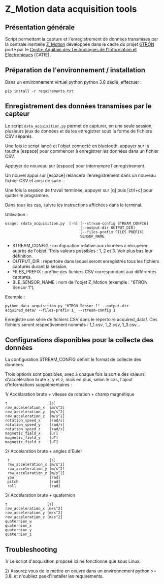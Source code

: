 # Z_Motion data acquisition tools

## Présentation générale

Script permettant la capture et l'enregistrement de données transmises par la centrale inertielle [Z_Motion](https://6tron.io/z_motion/) développée dans le cadre du projet [6TRON](https://6tron.io) porté par le [Centre Aquitain des Technologies de l'Information et Electroniques](https://www.catie.fr) (CATIE).


## Préparation de l'environnement / installation

Dans un environnement virtuel python python 3.8 dédié, effectuer :

```
pip install -r requirements.txt
```

## Enregistrement des données transmises par le capteur

Le script `data_acquisition.py` permet de capturer, en une seule session, plusieurs jeux de données et de les enregistrer sous la forme de fichiers CSV séparés.

Une fois le script lancé et l'objet connecté en bluetooth, appuyer sur la touche [espace] pour commencer à enregistrer les données dans un fichier CSV.

Appuyer de nouveau sur [espace] pour interrompre l'enregistrement.

Un nouvel appui sur [espace] relancera l'enregistrement dans un nouveau fichier CSV et ainsi de suite...

Une fois la session de travail terminée, appuyer sur [q] puis [ctrl+c] pour quitter le programme.

Dans tous les cas, suivre les instructions affichées dans le terminal.


Utilisation :

```
usage: rdata_acquisition.py  [-h] [--stream-config STREAM_CONFIG]
                                  [--output-dir OUTPUT_DIR]
                                  [--files-prefix FILES_PREFIX]
                                  SENSOR_NAME
```

- STREAM_CONFIG : configuration relative aux données à récupérer auprès de l'objet. Trois valeurs possibles : 1, 2 et 3. Voir plus bas leur définition.
- OUTPUT_DIR : répertoire dans lequel seront enregistrés tous les fichiers capturés durant la session.
- FILES_PREFIX : préfixe des fichiers CSV correspondant aux différentes captures.
- BLE_SENSOR_NAME : nom de l'objet Z_Motion (exemple : "6TRON Sensor 1").

Exemple :

```
python data_acquisition.py "6TRON Sensor 1" --output-dir acquired_data/ --files-prefix 1_ --stream-config 1
```

Enregistre une série de fichiers CSV dans le répertoire acquired_data/. 
Ces fichiers seront respectivement nommés : 1_1.csv, 1_2.csv, 1_3.csv...


## Configurations disponibles pour la collecte des données

La configuration STREAM_CONFIG définit le format de collecte des données.

Trois options sont possibles, avec à chaque fois la sortie des valeurs d'accélération brute x, y et z, mais en plus, selon le cas, l'ajout d'informations supplémentaires :

1/ Accélaration brute + vitesse de rotation + champ magnétique

```
t                   [s]
raw_acceleration_x  [m/s^2]
raw_acceleration_y  [m/s^2]
raw_acceleration_z  [m/s^2]
rotation_speed_x    [rad/s]
rotation_speed_y    [rad/s]
rotation_speed_z    [rad/s]
magnetic_field_x    [uT]
magnetic_field_y    [uT]
magnetic_field_z    [uT]

```

2/ Accélaration brute + angles d'Euler

```
 t                  [s]
 raw_acceleration_x [m/s^2]
 raw_acceleration_y [m/s^2]
 raw_acceleration_z [m/s^2]
 yaw                [rad]
 pitch              [rad]
 roll               [rad]
```

3/ Accélaration brute + quaternion

```
t                  [s]
raw_acceleration_x [m/s^2]
raw_acceleration_y [m/s^2]
raw_acceleration_z [m/s^2]
quaternion_w
quaternion_x
quaternion_y
quaternion_z
```

## Troubleshooting

1/ Le script d'acquisition proposé ici ne fonctionne que sous Linux.

2/ Assurez vous de le mettre en oeuvre dans un environnement python >= 3.8, et n'oubliez pas d'installer les requirements.

